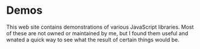 # Demos

This web site contains demonstrations of various JavaScript libraries. Most of these are not owned or maintained by me, but I found them useful and wnated a quick way to see what the result of certain things would be.